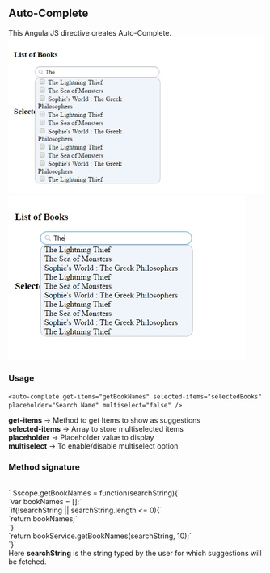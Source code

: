 ## Auto-Complete
This AngularJS directive creates Auto-Complete.
<br />
![AutoComplete](https://raw.githubusercontent.com/vinigem/AngularJS/master/AutoComplete/AutoComplete.jpg)
![AutoComplete](https://raw.githubusercontent.com/vinigem/AngularJS/master/AutoComplete/AutoComplete2.jpg)

### Usage
`<auto-complete get-items="getBookNames" selected-items="selectedBooks" placeholder="Search Name" multiselect="false" />`

<b>get-items</b> -> Method to get Items to show as suggestions<br />
<b>selected-items</b> -> Array to store multiselected items<br />
<b>placeholder</b> -> Placeholder value to display<br />
<b>multiselect</b> -> To enable/disable multiselect option<br />

### Method signature
<br />
       ` $scope.getBookNames = function(searchString){`<br />
		`var bookNames = [];`<br />
		`if(!searchString || searchString.length <= 0){`<br />
		`return bookNames;`<br />
		`}`<br />
	`return bookService.getBookNames(searchString, 10);`<br />
	`}`<br />
Here <b>searchString</b> is the string typed by the user for which suggestions will be fetched.
